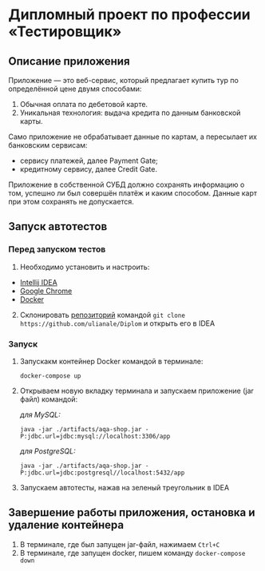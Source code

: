 # Дипломный проект по профессии «Тестировщик»

## Описание приложения
Приложение — это веб-сервис, который предлагает купить тур по определённой цене двумя способами:
1. Обычная оплата по дебетовой карте.
2. Уникальная технология: выдача кредита по данным банковской карты.

Само приложение не обрабатывает данные по картам, а пересылает их банковским сервисам:

* сервису платежей, далее Payment Gate;
* кредитному сервису, далее Credit Gate.

Приложение в собственной СУБД должно сохранять информацию о том, успешно ли был совершён платёж и каким способом. Данные карт при этом сохранять не допускается.

## Запуск автотестов
### Перед запуском тестов
1. Необходимо установить и настроить:
* [Intellij IDEA](https://www.jetbrains.com/ru-ru/idea/download/?section=windows#section=windows)
* [Google Chrome](https://www.google.ru/chrome/)
* [Docker](https://www.docker.com)

2. Склонировать [репозиторий](https://github.com/ulianale/Diplom) командой `git clone https://github.com/ulianale/Diplom`
и открыть его в IDEA

### Запуск
1. Запускакм контейнер Docker командой в терминале:

   `docker-compose up`
2. Открываем новую вкладку терминала и запускаем приложение (jar файл) командой:

   *для MySQL:*
   
   `java -jar ./artifacts/aqa-shop.jar -P:jdbc.url=jdbc:mysql://localhost:3306/app`

   *для PostgreSQL:*

   `java -jar ./artifacts/aqa-shop.jar -P:jdbc.url=jdbc:postgresql//localhost:5432/app`

3. Запускаем автотесты, нажав на зеленый треугольник в IDEA

## Завершение работы приложения, остановка и удаление контейнера
1. В терминале, где был запущен jar-файл, нажимаем `Ctrl+C`
2. В терминале, где запущен docker, пишем команду `docker-compose down`
   
